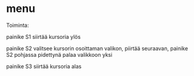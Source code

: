 # menu 


Toiminta: 

painike S1 siirtää kursoria ylös

painike S2 valitsee kursorin osoittaman valikon, piirtää seuraavan, painike S2 pohjassa pidettynä palaa valikkoon yksi

painike S3 siirtää kursoria alas


